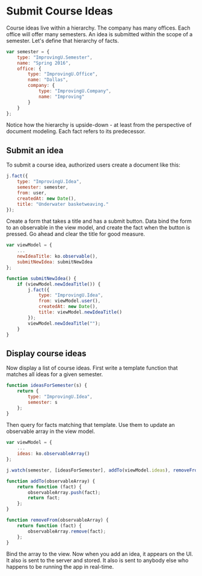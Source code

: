 # Submit Course Ideas

Course ideas live within a hierarchy. The company has many offices. Each office will offer many semesters. An idea is submitted within the scope of a semester. Let's define that hierarchy of facts.

```JavaScript
var semester = {
    type: "ImprovingU.Semester",
    name: "Spring 2016",
    office: {
        type: "ImprovingU.Office",
        name: "Dallas",
        company: {
            type: "ImprovingU.Company",
            name: "Improving"
        }
    }
};
```

Notice how the hierarchy is upside-down - at least from the perspective of document modeling. Each fact refers to its predecessor.

## Submit an idea

To submit a course idea, authorized users create a document like this:

```JavaScript
j.fact({
    type: "ImprovingU.Idea",
    semester: semester,
    from: user,
    createdAt: new Date(),
    title: "Underwater basketweaving."
});
```

Create a form that takes a title and has a submit button. Data bind the form to an observable in the view model, and create the fact when the button is pressed. Go ahead and clear the title for good measure.

```JavaScript
var viewModel = {
    ...
    newIdeaTitle: ko.observable(),
    submitNewIdea: submitNewIdea
};

function submitNewIdea() {
    if (viewModel.newIdeaTitle()) {
        j.fact({
            type: "ImprovingU.Idea",
            from: viewModel.user(),
            createdAt: new Date(),
            title: viewModel.newIdeaTitle()
        });
        viewModel.newIdeaTitle("");
    }
}
```

## Display course ideas

Now display a list of course ideas. First write a template function that matches all ideas for a given semester.

```JavaScript
function ideasForSemester(s) {
    return {
        type: "ImprovingU.Idea",
        semester: s
    };
}
```

Then query for facts matching that template. Use them to update an observable array in the view model.

```JavaScript
var viewModel = {
    ...
    ideas: ko.observableArray()
};

j.watch(semester, [ideasForSemester], addTo(viewModel.ideas), removeFrom(viewModel.ideas));

function addTo(observableArray) {
    return function (fact) {
        observableArray.push(fact);
        return fact;
    };
}

function removeFrom(observableArray) {
    return function (fact) {
        observableArray.remove(fact);
    };
}
```

Bind the array to the view. Now when you add an idea, it appears on the UI. It also is sent to the server and stored. It also is sent to anybody else who happens to be running the app in real-time.